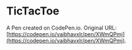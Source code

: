 # TicTacToe

A Pen created on CodePen.io. Original URL: [https://codepen.io/vaibhavxlr/pen/XWmQPmj](https://codepen.io/vaibhavxlr/pen/XWmQPmj).


